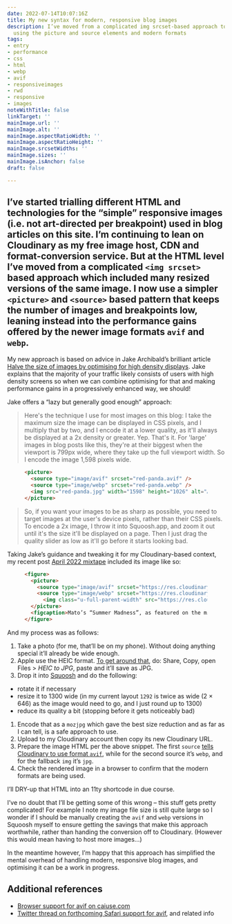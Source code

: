 ```yaml
---
date: 2022-07-14T10:07:16Z
title: My new syntax for modern, responsive blog images
description: I’ve moved from a complicated img srcset-based approach to a simple pattern
  using the picture and source elements and modern formats
tags:
- entry
- performance
- css
- html
- webp
- avif
- responsiveimages
- rwd
- responsive
- images
noteWithTitle: false
linkTarget: ''
mainImage.url: ''
mainImage.alt: ''
mainImage.aspectRatioWidth: ''
mainImage.aspectRatioHeight: ''
mainImage.srcsetWidths: ''
mainImage.sizes: ''
mainImage.isAnchor: false
draft: false

---
```

I’ve started trialling different HTML and technologies for the “simple” responsive images (i.e. not art-directed per breakpoint) used in blog articles on this site. I’m continuing to lean on Cloudinary as my free image host, CDN and format-conversion service. But at the HTML level I’ve moved from a complicated `<img srcset>` based approach which included many resized versions of the same image. I now use a simpler `<picture>` and `<source>` based pattern that keeps the number of images and breakpoints low, leaning instead into the performance gains offered by the newer image formats `avif` and `webp`.
---

My new approach is based on advice in Jake Archibald’s brilliant article [Halve the size of images by optimising for high density displays](https://jakearchibald.com/2021/serving-sharp-images-to-high-density-screens/). Jake explains that the majority of your traffic likely consists of users with high density screens so when we can combine optimising for that and making performance gains in a progressively enhanced way, we should! 

Jake offers a “lazy but generally good enough” approach:

> Here's the technique I use for most images on this blog: I take the maximum size the image can be displayed in CSS pixels, and I multiply that by two, and I encode it at a lower quality, as it'll always be displayed at a 2x density or greater. Yep. That's it. For 'large' images in blog posts like this, they're at their biggest when the viewport is 799px wide, where they take up the full viewport width. So I encode the image 1,598 pixels wide.

<figure>
  
``` html
<picture>
  <source type="image/avif" srcset="red-panda.avif" />
  <source type="image/webp" srcset="red-panda.webp" />
  <img src="red-panda.jpg" width="1598" height="1026" alt="A red panda" />
</picture>
```
  
</figure>
  
> So, if you want your images to be as sharp as possible, you need to target images at the user's device pixels, rather than their CSS pixels. To encode a 2x image, I throw it into Squoosh.app, and zoom it out until it's the size it'll be displayed on a page. Then I just drag the quality slider as low as it'll go before it starts looking bad.

Taking Jake’s guidance and tweaking it for my Cloudinary-based context, my recent post [April 2022 mixtape](https://fuzzylogic.me/posts/april-2022-mixtape/) included its image like so:

<figure>
  
``` html
<figure>
  <picture>
    <source type="image/avif" srcset="https://res.cloudinary.com/…/f_avif,q_auto,w_1292/v1654433393/mato_1500_squooshed_mozjpg_xjrkhl.jpg" />
    <source type="image/webp" srcset="https://res.cloudinary.com/…/f_webp,q_auto,w_1292/v1654433393/mato_1500_squooshed_mozjpg_xjrkhl.jpg" />
      <img class="u-full-parent-width" src="https://res.cloudinary.com/…/f_jpg,q_auto,w_1292/v1654433393/mato_1500_squooshed_mozjpg_xjrkhl.jpg" width="1292" height="1292" alt="Side A of the 7-inch vinyl release of Mato’s “Summer Madness" loading="lazy" decoding="async" />
  </picture>
  <figcaption>Mato’s “Summer Madness”, as featured on the mix</figcaption>
</figure>
```
  
</figure>

And my process was as follows:

1. Take a photo (for me, that’ll be on my phone). Without doing anything special it’ll already be wide enough.
1. Apple use the HEIC format. [To get around that](https://discussions.apple.com/thread/253906990), do: Share, Copy, open Files > _HEIC to JPG_, paste and it’ll save as JPG.
1. Drop it into [Squoosh](https://squoosh.app/) and do the following:
  - rotate it if necessary
  - resize it to 1300 wide (in my current layout `1292` is twice as wide (2 × 646) as the image would need to go, and I just round up to 1300)
  - reduce its quality a bit (stopping before it gets noticeably bad)
1. Encode that as a `mozjpg` which gave the best size reduction and as far as I can tell, is a safe approach to use.
1. Upload to my Cloudinary account then copy its new Cloudinary URL.
1. Prepare the image HTML per the above snippet. The first `source` [tells Cloudinary to use format `avif`](https://cloudinary.com/blog/how_to_adopt_avif_for_images_with_cloudinary#how_do_i_do_that_), while for the second source it’s `webp`, and for the fallback `img` it’s `jpg`.
1. Check the rendered image in a browser to confirm that the modern formats are being used. 

I’ll DRY-up that HTML into an 11ty shortcode in due course.

I’ve no doubt that I’ll be getting some of this wrong – this stuff gets pretty complicated! For example I note my image file size is still quite large so I wonder if I should be manually creating the `avif` and `webp` versions in Squoosh myself to ensure getting the savings that make this approach worthwhile, rather than handing the conversion off to Cloudinary. (However this would mean having to host more images…)

In the meantime however, I’m happy that this approach has simplified the mental overhead of handling modern, responsive blog images, and optimising it can be a work in progress.

## Additional references

- [Browser support for avif on caiuse.com](https://caniuse.com/avif)
- [Twitter thread on forthcoming Safari support for avif](https://twitter.com/jaffathecake/status/1540697894683942912), and related info 
